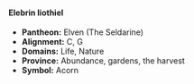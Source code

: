 #### Elebrin liothiel
- **Pantheon:** Elven (The Seldarine)
- **Alignment:** C, G
- **Domains:** Life, Nature
- **Province:** Abundance, gardens, the harvest
- **Symbol:** Acorn